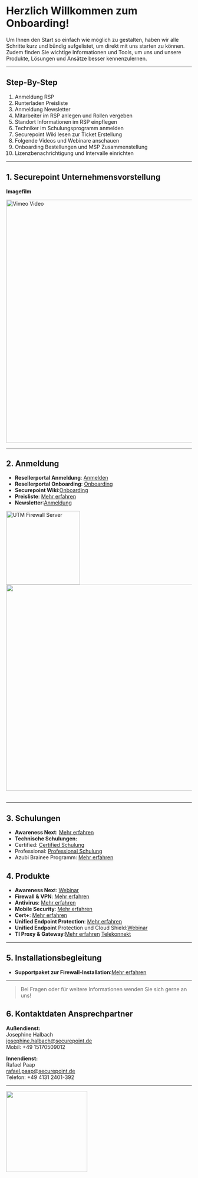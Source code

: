 # Herzlich Willkommen zum Onboarding!

Um Ihnen den Start so einfach wie möglich zu gestalten, haben wir alle Schritte kurz und bündig aufgelistet, um direkt mit uns starten zu können. 
Zudem finden Sie wichtige Informationen und Tools, um uns und unsere Produkte, Lösungen und Ansätze besser kennenzulernen.

---
## Step-By-Step
  
1. Anmeldung RSP  
2. Runterladen Preisliste  
3. Anmeldung Newsletter  
4. Mitarbeiter im RSP anlegen und Rollen vergeben  
5. Standort Informationen im RSP einpflegen  
6. Techniker im Schulungsprogramm anmelden  
7. Securepoint Wiki lesen zur Ticket Erstellung  
8. Folgende Videos und Webinare anschauen  
9. Onboarding Bestellungen und MSP Zusammenstellung
10. Lizenzbenachrichtigung und Intervalle einrichten



---

## 1. Securepoint Unternehmensvorstellung

**Imagefilm**  
<div align="left">
  <a href="https://vimeo.com/735821483?fl=pl&fe=vl">
    <img src="https://i.vimeocdn.com/video/1480648198-d204b01ba8efb2e48da211c482ff5169aada9742a241b79018bf3e8300735fe6-d?f=webp&region=us" alt="Vimeo Video" width="660"/>
  </a>
</div>
  
---
## 2. Anmeldung


- **Resellerportal Anmeldung**: [Anmelden](https://my.securepoint.de/login)
- **Resellerportal Onboarding**: [Onboarding](https://vimeo.com/953859739)
- **Securepoint Wiki**:[Onboarding](https://vimeo.com/953885583)
- **Preisliste**: [Mehr erfahren ](https://my.securepoint.de/downloads)
- **Newsletter**:[Anmeldung](https://newsletter.securepoint.de/subscription/HykG_q6CM/manage/HyDOyX6d0)

<div align="left">
  <img src="https://www.securepoint.de/fileadmin/_processed_/d/b/csm_utm-firewall-server-02_8f424fb5d8.jpeg" alt="UTM Firewall Server" width="200"/>
  <img src="https://github.com/Anmol-Baranwal/Cool-GIFs-For-GitHub/assets/74038190/80728820-e06b-4f96-9c9e-9df46f0cc0a5" width="560"/>
  <br><br>
</div>

---

## 3. Schulungen

- **Awareness Next**: [Mehr erfahren](https://www.securepoint.de/fuer-unternehmen/awareness-training)
- **Technische Schulungen:**
- Certified: [Certified Schulung](https://akademie.securepoint.de/)
- Professional: [Professional Schulung](https://akademie.securepoint.de/)
- Azubi Brainee Programm: [Mehr erfahren](https://www.securepoint.de/brainees/submit)

## 4. Produkte
- **Awareness Nex**t: [Webinar](https://vimeo.com/1082570816)
- **Firewall & VPN**: [Mehr erfahren](https://www.securepoint.de/qr)
- **Antivirus**: [Mehr erfahren](https://www.securepoint.de/fuer-unternehmen/antivirus)
- **Mobile Security**: [Mehr erfahren](https://www.securepoint.de/fuer-unternehmen/mobile-security)
- **Cert+**: [Mehr erfahren](https://www.securepoint.de/fuer-partner/informationssicherheit-mit-certplus)
- **Unified Endpoint Protection**: [Mehr erfahren](https://www.securepoint.de/fuer-partner/unified-endpoint-protection)
- **Unified Endpoin**t Protection und Cloud Shield:[Webinar](https://vimeo.com/1073513172?share=copy#t=0)
- **TI Proxy & Gateway**:[Mehr erfahren](https://www.securepoint.de/arztpraxis-als-kunden-gewinnen) [Telekonnekt](https://www.telekonnekt.de/kunden-shop)

---
## 5. Installationsbegleitung
- **Supportpaket zur Firewall-Installation**:[Mehr erfahren](https://www.securepoint.de/guided-installation)

---

> Bei Fragen oder für weitere Informationen wenden Sie sich gerne an uns!

## 6. Kontaktdaten Ansprechpartner

**Außendienst:**  
Josephine Halbach  
[josephine.halbach@securepoint.de](mailto:josephine.halbach@securepoint.de)  
Mobil: +49 15170509012

**Innendienst:**  
Rafael Paap  
[rafael.paap@securepoint.de](mailto:rafael.paap@securepoint.de)  
Telefon: +49 4131 2401-392

---
<img src="https://user-images.githubusercontent.com/74038190/212749168-86d6c7ab-98da-409b-998f-c5b74721badd.gif" width="220"/>
<br><br>



